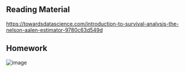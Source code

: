 ## Reading Material
https://towardsdatascience.com/introduction-to-survival-analysis-the-nelson-aalen-estimator-9780c63d549d


## Homework
![image](https://user-images.githubusercontent.com/70502261/201664949-45130868-9c4e-4741-9d60-6d42a17d00ce.png)
